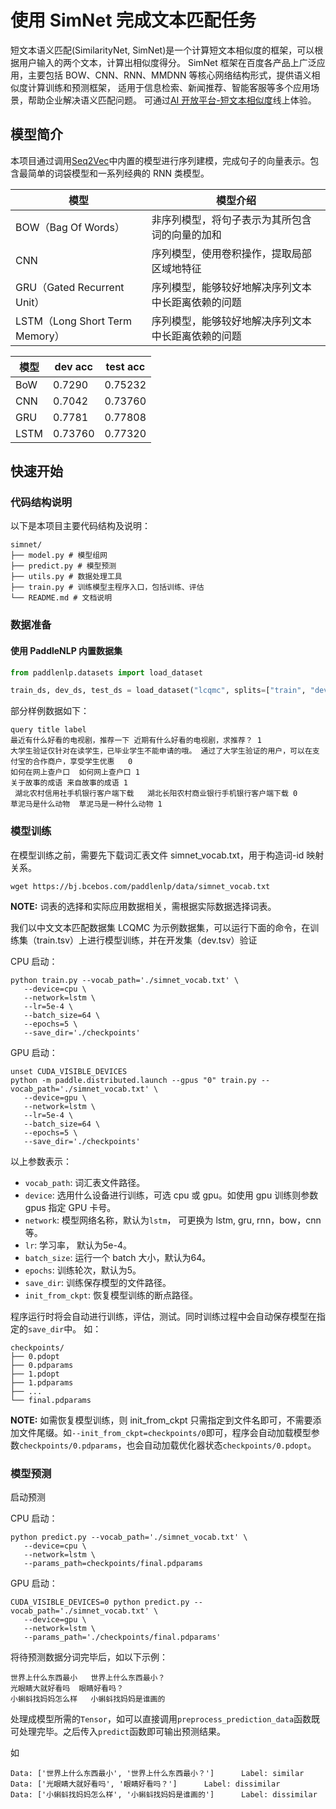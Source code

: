 # 使用 SimNet 完成文本匹配任务

短文本语义匹配(SimilarityNet, SimNet)是一个计算短文本相似度的框架，可以根据用户输入的两个文本，计算出相似度得分。
SimNet 框架在百度各产品上广泛应用，主要包括 BOW、CNN、RNN、MMDNN 等核心网络结构形式，提供语义相似度计算训练和预测框架，
适用于信息检索、新闻推荐、智能客服等多个应用场景，帮助企业解决语义匹配问题。
可通过[AI 开放平台-短文本相似度](https://ai.baidu.com/tech/nlp_basic/simnet)线上体验。

## 模型简介


本项目通过调用[Seq2Vec](../../../../paddlenlp/seq2vec/)中内置的模型进行序列建模，完成句子的向量表示。包含最简单的词袋模型和一系列经典的 RNN 类模型。

| 模型                           | 模型介绍                                           |
|--------------------------------|----------------------------------------------------|
| BOW（Bag Of Words）            | 非序列模型，将句子表示为其所包含词的向量的加和     |
| CNN                            | 序列模型，使用卷积操作，提取局部区域地特征         |
| GRU（Gated Recurrent Unit）    | 序列模型，能够较好地解决序列文本中长距离依赖的问题 |
| LSTM（Long Short Term Memory） | 序列模型，能够较好地解决序列文本中长距离依赖的问题 |


| 模型 | dev acc | test acc |
|------|---------|----------|
| BoW  | 0.7290  | 0.75232  |
| CNN  | 0.7042  | 0.73760  |
| GRU  | 0.7781  | 0.77808  |
| LSTM | 0.73760 | 0.77320  |



## 快速开始

### 代码结构说明

以下是本项目主要代码结构及说明：

```text
simnet/
├── model.py # 模型组网
├── predict.py # 模型预测
├── utils.py # 数据处理工具
├── train.py # 训练模型主程序入口，包括训练、评估
└── README.md # 文档说明
```

### 数据准备

#### 使用 PaddleNLP 内置数据集

```python
from paddlenlp.datasets import load_dataset

train_ds, dev_ds, test_ds = load_dataset("lcqmc", splits=["train", "dev", "test"])
```

部分样例数据如下：

```text
query title label
最近有什么好看的电视剧，推荐一下 近期有什么好看的电视剧，求推荐？ 1
大学生验证仅针对在读学生，已毕业学生不能申请的哦。 通过了大学生验证的用户，可以在支付宝的合作商户，享受学生优惠   0
如何在网上查户口  如何网上查户口 1
关于故事的成语 来自故事的成语 1
 湖北农村信用社手机银行客户端下载   湖北长阳农村商业银行手机银行客户端下载 0
草泥马是什么动物  草泥马是一种什么动物 1
```

### 模型训练

在模型训练之前，需要先下载词汇表文件 simnet_vocab.txt，用于构造词-id 映射关系。

```shell
wget https://bj.bcebos.com/paddlenlp/data/simnet_vocab.txt
```

**NOTE:** 词表的选择和实际应用数据相关，需根据实际数据选择词表。

我们以中文文本匹配数据集 LCQMC 为示例数据集，可以运行下面的命令，在训练集（train.tsv）上进行模型训练，并在开发集（dev.tsv）验证

CPU 启动：

```shell
python train.py --vocab_path='./simnet_vocab.txt' \
   --device=cpu \
   --network=lstm \
   --lr=5e-4 \
   --batch_size=64 \
   --epochs=5 \
   --save_dir='./checkpoints'
```

GPU 启动：

```shell
unset CUDA_VISIBLE_DEVICES
python -m paddle.distributed.launch --gpus "0" train.py --vocab_path='./simnet_vocab.txt' \
   --device=gpu \
   --network=lstm \
   --lr=5e-4 \
   --batch_size=64 \
   --epochs=5 \
   --save_dir='./checkpoints'
```

以上参数表示：

* `vocab_path`: 词汇表文件路径。
* `device`: 选用什么设备进行训练，可选 cpu 或 gpu。如使用 gpu 训练则参数 gpus 指定 GPU 卡号。
* `network`: 模型网络名称，默认为`lstm`， 可更换为 lstm, gru, rnn，bow，cnn 等。
* `lr`: 学习率， 默认为5e-4。
* `batch_size`: 运行一个 batch 大小，默认为64。
* `epochs`: 训练轮次，默认为5。
* `save_dir`: 训练保存模型的文件路径。
* `init_from_ckpt`: 恢复模型训练的断点路径。


程序运行时将会自动进行训练，评估，测试。同时训练过程中会自动保存模型在指定的`save_dir`中。
如：
```text
checkpoints/
├── 0.pdopt
├── 0.pdparams
├── 1.pdopt
├── 1.pdparams
├── ...
└── final.pdparams
```

**NOTE:** 如需恢复模型训练，则 init_from_ckpt 只需指定到文件名即可，不需要添加文件尾缀。如`--init_from_ckpt=checkpoints/0`即可，程序会自动加载模型参数`checkpoints/0.pdparams`，也会自动加载优化器状态`checkpoints/0.pdopt`。

### 模型预测

启动预测

CPU 启动：

```shell
python predict.py --vocab_path='./simnet_vocab.txt' \
   --device=cpu \
   --network=lstm \
   --params_path=checkpoints/final.pdparams
```

GPU 启动：

```shell
CUDA_VISIBLE_DEVICES=0 python predict.py --vocab_path='./simnet_vocab.txt' \
   --device=gpu \
   --network=lstm \
   --params_path='./checkpoints/final.pdparams'
```

将待预测数据分词完毕后，如以下示例：

```text
世界上什么东西最小   世界上什么东西最小？
光眼睛大就好看吗  眼睛好看吗？
小蝌蚪找妈妈怎么样   小蝌蚪找妈妈是谁画的
```

处理成模型所需的`Tensor`，如可以直接调用`preprocess_prediction_data`函数既可处理完毕。之后传入`predict`函数即可输出预测结果。

如

```text
Data: ['世界上什么东西最小', '世界上什么东西最小？']      Label: similar
Data: ['光眼睛大就好看吗', '眼睛好看吗？']      Label: dissimilar
Data: ['小蝌蚪找妈妈怎么样', '小蝌蚪找妈妈是谁画的']      Label: dissimilar
```
